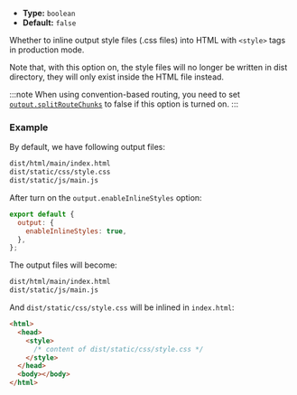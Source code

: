- **Type:** `boolean`
- **Default:** `false`

Whether to inline output style files (.css files) into HTML with `<style>` tags in production mode.

Note that, with this option on, the style files will no longer be written in dist directory, they will only exist inside the HTML file instead.

:::note
When using convention-based routing, you need to set [`output.splitRouteChunks`](https://modernjs.dev/en/configure/app/output/split-route-chunks.html) to false if this option is turned on.
:::

### Example

By default, we have following output files:

```bash
dist/html/main/index.html
dist/static/css/style.css
dist/static/js/main.js
```

After turn on the `output.enableInlineStyles` option:

```js
export default {
  output: {
    enableInlineStyles: true,
  },
};
```

The output files will become:

```bash
dist/html/main/index.html
dist/static/js/main.js
```

And `dist/static/css/style.css` will be inlined in `index.html`:

```html
<html>
  <head>
    <style>
      /* content of dist/static/css/style.css */
    </style>
  </head>
  <body></body>
</html>
```

